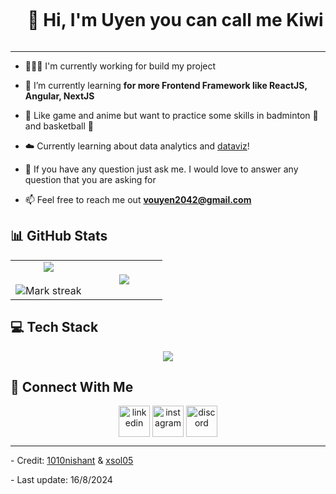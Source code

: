 <!--h1 without bottom border-->
<div id="user-content-toc">
  <ul align="center">
    <summary><h1 style="display: inline-block">👋 Hi, I'm Uyen you can call me Kiwi</h1></summary>
  </ul>
</div>
<hr/>


 - 👩🏻‍💻 I'm currently working for build my project<br/>
 
 - 🌱 I’m currently learning **for more Frontend Framework like ReactJS, Angular, NextJS**<br/>

 - 🤖 Like game and anime but want to practice some skills in badminton 🏸 and basketball 🏀<br/>

 - ☁️ Currently learning about data analytics and [dataviz](https://pudding.cool/2018/08/pockets/)!<br/>
 
 - 💭 If you have any question just ask me. I would love to answer any question that you are asking for<br/>

 - 📫 Feel free to reach me out **vouyen2042@gmail.com**


## 📊 GitHub Stats
<!--- stats (start) -->
<table align="center">
<tr border="none">
<td width="50%" align="center">
  
  <img  align="center"  src="https://github-readme-stats.vercel.app/api?username=TRKUyen&theme=radical&show_icons=true&count_private=true" />
  <br></br>
  <img  title="🔥 Get streak stats for your profile at git.io/streak-stats" alt="Mark streak" src="https://github-readme-streak-stats.herokuapp.com/?user=TRKUyen&theme=radical&hide_border=false" /> 
</td>

<td width="50%" align="center">

  <img  align="center"  src="https://github-readme-stats.anuraghazra1.vercel.app/api/top-langs/?username=TRKUyen&theme=radical&hide_border=false&no-bg=true&no-frame=true&langs_count=7"/>
  
  </td>
</tr>
</table>
<!--- stats (end) -->

## 💻 Tech Stack
<!--tech stack icons-->
<p align="center">
  <a href="https://skillicons.dev">
    <img src="https://skillicons.dev/icons?i=git,devto,cs,css,postgres,express,redis,github,html,js,flutter,md,nginx,mysql,sqlite,nodejs,postman,py,react,tailwind,ts,vscode,notion,jquery,npm,ps,pr &perline=14" />
  </a>
</p>

## 🤝 Connect With Me
<!--icons and links-->
<p align="center">
<a href="https://www.linkedin.com/in/uy%C3%AAn-kim-b70b18308/" target="blank"><img align="center" src="https://user-images.githubusercontent.com/88904952/234979284-68c11d7f-1acc-4f0c-ac78-044e1037d7b0.png" alt="linkedin" height="50" width="50" /></a>
<a href="https://www.instagram.com/keishun.gt/" target="blank"><img align="center" src="https://user-images.githubusercontent.com/88904952/234981169-2dd1e58f-4b7e-468c-8213-034ba62156c3.png" alt="instagram" height="50" width="50" /></a>
<a href="https://discord.gg/9V7jMn7n" target="blank"><img align="center" src="https://user-images.githubusercontent.com/88904952/234982627-019fd336-6248-453c-9b05-97c13fd1d207.png" alt="discord" height="50" width="50" /></a>
  
</p>
<hr/>

<p>
- Credit: <a href="https://github.com/1010nishant/" target="blank">1010nishant</a> & <a href="https://github.com/xsol05/" target="blank">xsol05</a>
</p> 
- Last update: 16/8/2024

